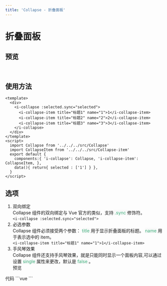 ```yaml
---
title: 'Collapse - 折叠面板'
---
```

# 折叠面板
## 预览
&nbsp;
<ClientOnly>
    <collapse-demo></collapse-demo>
</ClientOnly>
## 使用方法
```vue
<template>
  <div>
    <i-collapse :selected.sync="selected">
      <i-collapse-item title="标题1" name="1">1</i-collapse-item>
      <i-collapse-item title="标题2" name="2">2</i-collapse-item>
      <i-collapse-item title="标题3" name="3">3</i-collapse-item>
    </i-collapse>
  </div>
</template>
<script>
  import Collapse from '../../../src/Collapse'
  import CollapseItem from '../../../src/Collapse-item'
  export default {
    components:{ 'i-collapse': Collapse, 'i-collapse-item': CollapseItem, },
    data(){ return{ selected : ['1'] } },
  }
</script>
```
## 选项
1. 双向绑定  
Collapse 组件的双向绑定与 Vue 官方的类似，支持<span style='color:#3eaf7c;background-color:#F8F8F8'> .sync </span>修饰符。  
`
    <i-collapse :selected.sync="selected">
`  
2. 必选参数  
Collapse 组件必须接受两个参数： <span style='color:#3eaf7c;background-color:#F8F8F8'>title</span> 用于显示折叠面板的标题。 <span style='color:#3eaf7c;background-color:#F8F8F8'>name</span> 用于表示选中的 item。  
`
      <i-collapse-item title="标题1" name="1">1</i-collapse-item>
`  
3. 手风琴效果  
Collapse 组件还支持手风琴效果，就是只能同时显示一个面板内容,可以通过设置 <span style='color:#3eaf7c;background-color:#F8F8F8'> single </span> 属性来更改，默认是 <span style='color:#3eaf7c;background-color:#F8F8F8'> false </span>。  
预览
<ClientOnly>
    <collapse-single-demo></collapse-single-demo>
</ClientOnly>
代码  
    ```vue
    <template>
      <div>
        <i-collapse :selected.sync="selected" single>
          <i-collapse-item title="标题1" name="1">1</i-collapse-item>
          <i-collapse-item title="标题2" name="2">2</i-collapse-item>
          <i-collapse-item title="标题3" name="3">3</i-collapse-item>
        </i-collapse>
      </div>
    </template>
    <script>
      import Collapse from '../../../src/Collapse'
      import CollapseItem from '../../../src/Collapse-item'
      export default {
        components:{ 'i-collapse': Collapse, 'i-collapse-item': CollapseItem, },
        data(){ return{ selected : ['1'] } },
      }
    </script>
    ```